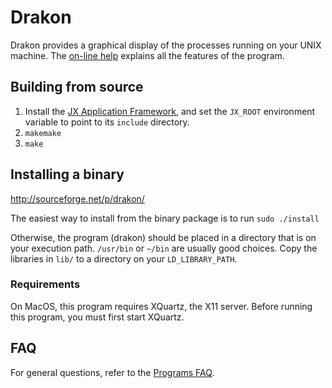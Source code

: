 # Drakon

Drakon provides a graphical display of the processes running on your UNIX machine.  The [on-line help](http://drakon.sourceforge.net/help.html) explains all the features of the program.


## Building from source

1. Install the [JX Application Framework](https://github.com/jafl/jx_application_framework),  and set the `JX_ROOT` environment variable to point to its `include` directory.
1. `makemake`
1. `make`


## Installing a binary

http://sourceforge.net/p/drakon/

The easiest way to install from the binary package is to run `sudo ./install`

Otherwise, the program (drakon) should be placed in a directory that is on your execution path.  `/usr/bin` or `~/bin` are usually good choices.  Copy the libraries in `lib/` to a directory on your `LD_LIBRARY_PATH`.

### Requirements

On MacOS, this program requires XQuartz, the X11 server.  Before running this program, you must first start XQuartz.


## FAQ

For general questions, refer to the [Programs FAQ](https://github.com/jafl/jx_application_framework/blob/master/APPS.md).
